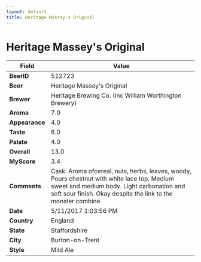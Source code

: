 ```yaml
---
layout: default
title: Heritage Massey's Original 
---
```


# Heritage Massey's Original 

| Field         | Value     |
|---------------|-----------|
| **BeerID** | 512723 |
| **Beer** | Heritage Massey's Original  |
| **Brewer** | Heritage Brewing Co. (inc William Worthington Brewery) |
| **Aroma** | 7.0 |
| **Appearance** | 4.0 |
| **Taste** | 6.0 |
| **Palate** | 4.0 |
| **Overall** | 13.0 |
| **MyScore** | 3.4 |
| **Comments** | Cask. Aroma ofcereal, nuts, herbs, leaves, woody, Pours chestnut with white lace top. Medium sweet and medium body. Light carbonation and soft sour finish. Okay despite the link to the monster combine. |
| **Date** | 5/11/2017 1:03:56 PM |
| **Country** | England |
| **State** | Staffordshire |
| **City** | Burton-on-Trent |
| **Style** | Mild Ale |
